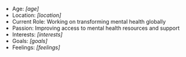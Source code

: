 - Age: *[age]*
- Location: *[location]*
- Current Role: Working on transforming mental health globally
- Passion: Improving access to mental health resources and support
- Interests: *[interests]*
- Goals: *[goals]*
- Feelings: *[feelings]*